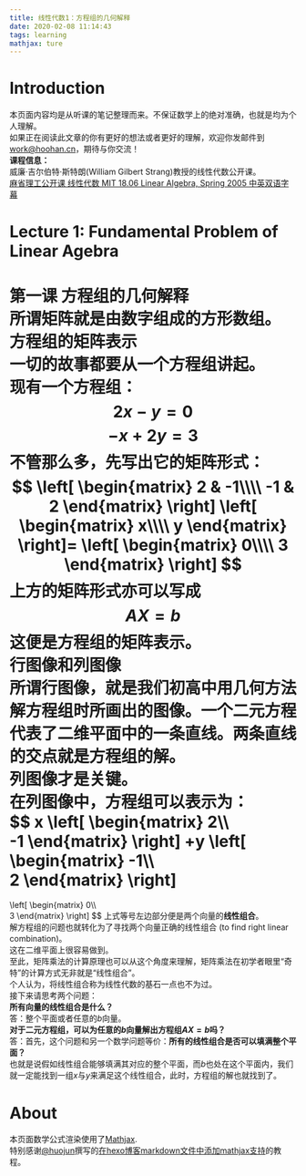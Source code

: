 ```yaml
---
title: 线性代数1：方程组的几何解释
date: 2020-02-08 11:14:43
tags: learning
mathjax: ture
---
```

# Introduction
本页面内容均是从听课的笔记整理而来。不保证数学上的绝对准确，也就是均为个人理解。  
如果正在阅读此文章的你有更好的想法或者更好的理解，欢迎你发邮件到<work@hoohan.cn>，期待与你交流！  
**课程信息：**   
威廉·吉尔伯特·斯特朗(William Gilbert Strang)教授的线性代数公开课。  
[麻省理工公开课 线性代数 MIT 18.06 Linear Algebra, Spring 2005 中英双语字幕](https://www.bilibili.com/video/av15463995)  
# Lecture 1: Fundamental Problem of Linear Agebra  
**第一课 方程组的几何解释**    
所谓矩阵就是由数字组成的方形数组。  
**方程组的矩阵表示**   
一切的故事都要从一个方程组讲起。  
现有一个方程组：
$$2x-y=0$$
$$-x+2y=3$$
不管那么多，先写出它的矩阵形式：
$$
\left[
    \begin{matrix}
        2 & -1\\\\  
        -1 & 2
    \end{matrix}
\right]
\left[
    \begin{matrix}
        x\\\\  
        y
    \end{matrix}
\right]=  
\left[
    \begin{matrix}
        0\\\\  
        3
    \end{matrix}
\right]
$$
上方的矩阵形式亦可以写成  
$$AX=b$$
这便是方程组的矩阵表示。  
**行图像和列图像**  
所谓行图像，就是我们初高中用几何方法解方程组时所画出的图像。一个二元方程代表了二维平面中的一条直线。两条直线的交点就是方程组的解。  
列图像才是关键。  
在列图像中，方程组可以表示为：  
$$
x
\left[
    \begin{matrix}
        2\\\\  
        -1
    \end{matrix}
\right]
+y
\left[
    \begin{matrix}
        -1\\\\  
        2
    \end{matrix}
\right]
=
\left[
    \begin{matrix}
        0\\\\  
        3
    \end{matrix}
\right]
$$
上式等号左边部分便是两个向量的**线性组合**。  
解方程组的问题也就转化为了寻找两个向量正确的线性组合 (to find right linear combination)。   
这在二维平面上很容易做到。    
至此，矩阵乘法的计算原理也可以从这个角度来理解，矩阵乘法在初学者眼里“奇特”的计算方式无非就是“线性组合”。  
个人认为，将线性组合称为线性代数的基石一点也不为过。  
接下来请思考两个问题：  
**所有向量的线性组合是什么？**    
答：整个平面或者任意的$b$向量。  
**对于二元方程组，可以为任意的$b$向量解出方程组$AX=b$吗？**  
答：首先，这个问题和另一个数学问题等价：**所有的线性组合是否可以填满整个平面？**  
也就是说假如线性组合能够填满其对应的整个平面，而$b$也处在这个平面内，我们就一定能找到一组$x$与$y$来满足这个线性组合，此时，方程组的解也就找到了。
# About
本页面数学公式渲染使用了[Mathjax](https://www.mathjax.org/).  
特别感谢[@huojun](https://www.jianshu.com/u/e8537ffe74d6)撰写的[在hexo博客markdown文件中添加mathjax支持](https://www.jianshu.com/p/96a65a0bdb95)的教程。  